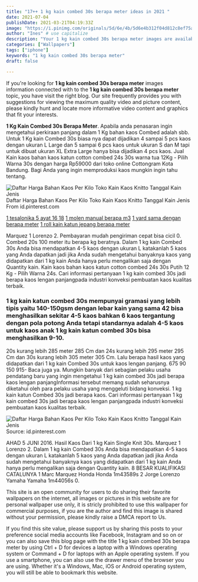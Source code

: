 ```yaml
---
title: "17++ 1 kg kain combed 30s berapa meter ideas in 2021 "
date: 2021-07-04
publishDate: 2021-03-21T04:19:33Z
image: "https://i.pinimg.com/originals/5d/6e/4b/5d6e4b312f04d812c8ef75ac4d76433f.jpg"
author: "Ines" # use capitalize
description: "Your 1 kg kain combed 30s berapa meter images are available. 1 kg kain combed 30s berapa meter are a topic that is being searched for and liked by netizens now. You can Find and Download the 1 kg kain combed 30s berapa meter files here. Download all free images."
categories: ["Wallpapers"]
tags: ["iphone"]
keywords: "1 kg kain combed 30s berapa meter"
draft: false

---
```


If you're looking for **1 kg kain combed 30s berapa meter** images information connected with to the **1 kg kain combed 30s berapa meter** topic, you have visit the right  blog.  Our site frequently  provides you with  suggestions  for viewing  the maximum  quality video and picture  content, please kindly hunt and locate more informative video content and graphics  that fit your interests.

**1 Kg Kain Combed 30s Berapa Meter**. Apabila anda penasaran ingin mengetahui perkiraan panjang dalam 1 Kg bahan kaos Combed adalah sbb. Untuk 1 Kg kain Combed 30s biasa nya dapat dijadikan 4 sampai 5 pcs kaos dengan ukuran L Large dan 5 sampai 6 pcs kaos untuk ukuran S dan M tapi untuk dibuat ukuran XL Extra Large hanya bisa dijadikan 4 pcs kaos. Jual Kain kaos bahan kaos katun cotton combed 24s 30s warna tua 12Kg - Pilih Warna 30s dengan harga Rp59000 dari toko online Cottongram Kota Bandung. Bagi Anda yang ingin memproduksi kaos mungkin ingin tahu tentang.

![Daftar Harga Bahan Kaos Per Kilo Toko Kain Kaos Knitto Tanggal Kain Jenis](https://i.pinimg.com/originals/5d/6e/4b/5d6e4b312f04d812c8ef75ac4d76433f.jpg "Daftar Harga Bahan Kaos Per Kilo Toko Kain Kaos Knitto Tanggal Kain Jenis")
Daftar Harga Bahan Kaos Per Kilo Toko Kain Kaos Knitto Tanggal Kain Jenis From id.pinterest.com

[1 tesalonika 5 ayat 16 18](/1-tesalonika-5-ayat-16-18/)
[1 molen manual berapa m3](/1-molen-manual-berapa-m3/)
[1 yard sama dengan berapa meter](/1-yard-sama-dengan-berapa-meter/)
[1 roll kain katun jepang berapa meter](/1-roll-kain-katun-jepang-berapa-meter/)

Marquez 1 Lorenzo 2. Pembayaran mudah pengiriman cepat bisa cicil 0. Combed 20s 100 meter itu berapa kg beratnya. Dalam 1 kg kain Combed 30s Anda bisa mendapatkan 4-5 kaos dengan ukuran L katakanlah 5 kaos yang Anda dapatkan jadi jika Anda sudah mengetahui banyaknya kaos yang didapatkan dari 1 kg kain Anda hanya perlu mengalikan saja dengan Quantity kain. Kain kaos bahan kaos katun cotton combed 24s 30s Putih 12 Kg - Pilih Warna 24s. Cari informasi pertanyaan 1 kg kain combed 30s jadi berapa kaos lengan panjangpada industri konveksi pembuatan kaos kualitas terbaik.

### 1 kg kain katun combed 30s mempunyai gramasi yang lebih tipis yaitu 140-150gsm dengan lebar kain yang sama 42 bisa menghasilkan sekitar 4-5 kaos bahkan 6 kaos tergantung dengan pola potong Anda tetapi standarnya adalah 4-5 kaos untuk kaos anak 1 kg kain katun combed 30s bisa menghasilkan 9-10.

20s kurang lebih 285 meter 285 Cm dan 24s kurang lebih 295 meter 295 Cm dan 30s kurang lebih 305 meter 305 Cm. Lalu berapa hasil kaos yang didapatkan dari 1 kg kain Combed 30s untuk kaos lengan panjang. 675 90 150 915- Baca juga ya. Mungkin banyak dari sebagian pelaku usaha pendatang baru yang ingin mengetahui 1 kg kain combed 30s jadi berapa kaos lengan panjangInformasi tersebut memang sudah seharusnya diketahui oleh para pelaku usaha yang menggeluti bidang konveksi. 1 kg kain katun Combed 30s jadi berapa kaos. Cari informasi pertanyaan 1 kg kain combed 30s jadi berapa kaos lengan panjangpada industri konveksi pembuatan kaos kualitas terbaik.


![Daftar Harga Bahan Kaos Per Kilo Toko Kain Kaos Knitto Tanggal Kain Jenis](https://i.pinimg.com/originals/5d/6e/4b/5d6e4b312f04d812c8ef75ac4d76433f.jpg "Daftar Harga Bahan Kaos Per Kilo Toko Kain Kaos Knitto Tanggal Kain Jenis")
Source: id.pinterest.com

AHAD 5 JUNI 2016. Hasil Kaos Dari 1 kg Kain Single Knit 30s. Marquez 1 Lorenzo 2. Dalam 1 kg kain Combed 30s Anda bisa mendapatkan 4-5 kaos dengan ukuran L katakanlah 5 kaos yang Anda dapatkan jadi jika Anda sudah mengetahui banyaknya kaos yang didapatkan dari 1 kg kain Anda hanya perlu mengalikan saja dengan Quantity kain. 8 BESAR KUALIFIKASI CATALUNYA 1 Marc Marquez Honda Honda 1m43589s 2 Jorge Lorenzo Yamaha Yamaha 1m44056s 0.

This site is an open community for users to do sharing their favorite wallpapers on the internet, all images or pictures in this website are for personal wallpaper use only, it is stricly prohibited to use this wallpaper for commercial purposes, if you are the author and find this image is shared without your permission, please kindly raise a DMCA report to Us.

If you find this site value, please support us by sharing this posts to your preference social media accounts like Facebook, Instagram and so on or you can also save this blog page with the title 1 kg kain combed 30s berapa meter by using Ctrl + D for devices a laptop with a Windows operating system or Command + D for laptops with an Apple operating system. If you use a smartphone, you can also use the drawer menu of the browser you are using. Whether it's a Windows, Mac, iOS or Android operating system, you will still be able to bookmark this website.
